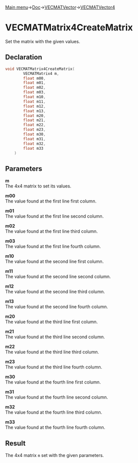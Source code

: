 [Main menu](../../../../Readme.md)->[Doc](../../../VECMATKit.md)->[VECMATVector](../../VECMATVector.md)->[VECMATVector4](../../VECMATVector4.md)

# VECMATMatrix4CreateMatrix
Set the matrix with the given values.

## **Declaration**
```C
void VECMATMatrix4CreateMatrix(
		VECMATMatrix4 m,
		float m00,
		float m01,
		float m02,
		float m03,
		float m10,
		float m11,
		float m12,
		float m13,
		float m20,
		float m21,
		float m22,
		float m23,
		float m30,
		float m31,
		float m32,
		float m33
	)
```


## **Parameters**
**m**  
The 4x4 matrix to set its values.

**m00**  
The value found at the first line first column.

**m01**  
The value found at the first line second column.

**m02**  
The value found at the first line third column.

**m03**  
The value found at the first line fourth column.

**m10**  
The value found at the second line first column.

**m11**  
The value found at the second line second column.

**m12**  
The value found at the second line third column.

**m13**  
The value found at the second line fourth column.

**m20**  
The value found at the third line first column.

**m21**  
The value found at the third line second column.

**m22**  
The value found at the third line third column.

**m23**  
The value found at the third line fourth column.

**m30**  
The value found at the fourth line first column.

**m31**  
The value found at the fourth line second column.

**m32**  
The value found at the fourth line third column.

**m33**  
The value found at the fourth line fourth column.


## **Result**
The 4x4 matrix `m` set with the given parameters.
